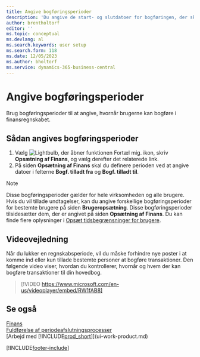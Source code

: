 ```yaml
---
title: Angive bogføringsperioder
description: 'Du angive de start- og slutdatoer for bogføringen, der skal konfigureres, når brugere kan bogføre i finansregnskabet.'
author: brentholtorf
editor: ''
ms.topic: conceptual
ms.devlang: al
ms.search.keywords: user setup
ms.search.form: 118
ms.date: 12/05/2023
ms.author: bholtorf
ms.service: dynamics-365-business-central
---
```

# <a name="specify-posting-periods"></a>Angive bogføringsperioder

Brug bogføringsperioder til at angive, hvornår brugerne kan bogføre i finansregnskabet.  

## <a name="to-specify-posting-periods"></a>Sådan angives bogføringsperioder

1. Vælg ![Lightbulb, der åbner funktionen Fortæl mig.](media/ui-search/search_small.png "Fortæl mig, hvad du vil foretage dig") ikon, skriv **Opsætning af Finans**, og vælg derefter det relaterede link.  
2. På siden **Opsætning af Finans** skal du definere perioden ved at angive datoer i felterne **Bogf. tilladt fra** og **Bogf. tilladt til**.  

> [!NOTE]  
> Disse bogføringsperioder gælder for hele virksomheden og alle brugere. Hvis du vil tillade undtagelser, kan du angive forskellige bogføringsperioder for bestemte brugere på siden **Brugeropsætning**. Disse bogføringsperioder tilsidesætter dem, der er angivet på siden **Opsætning af Finans**. Du kan finde flere oplysninger i [Opsæt tidsbegrænsninger for brugere](ui-define-granular-permissions.md#set-up-time-constraints-for-users).

## <a name="video-guidance"></a>Videovejledning

Når du lukker en regnskabsperiode, vil du måske forhindre nye poster i at komme ind eller kun tillade bestemte personer at bogføre transaktioner. Den følgende video viser, hvordan du kontrollerer, hvornår og hvem der kan bogføre transaktioner til din hovedbog.

> [!VIDEO https://www.microsoft.com/en-us/videoplayer/embed/RW1fAB8]

## <a name="see-also"></a>Se også

[Finans](finance.md)  
[Fuldførelse af periodeafslutningsprocesser](year-how-complete-period-end-processes.md)  
[Arbejd med [!INCLUDE[prod_short](includes/prod_short.md)]](ui-work-product.md)


[!INCLUDE[footer-include](includes/footer-banner.md)]
